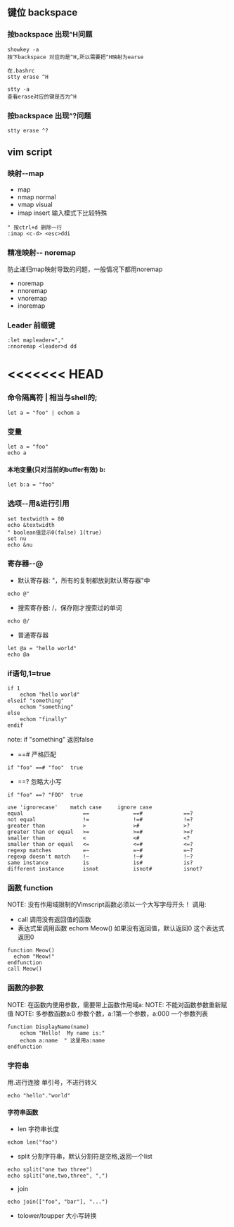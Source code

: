 ## 键位 backspace

### 按backspace 出现^H问题
```
showkey -a
按下backspace 对应的是^H,所以需要把^H映射为earse

在.bashrc
stty erase ^H

stty -a
查看erase对应的键是否为^H
```

### 按backspace 出现^?问题
```
stty erase ^?
```
## vim script
### 映射--map
* map
* nmap normal
* vmap visual
* imap insert 输入模式下比较特殊

```
" 按ctrl+d 删除一行
:imap <c-d> <esc>ddi
```
### 精准映射-- noremap
防止递归map映射导致的问题，一般情况下都用noremap
* noremap
* nnoremap
* vnoremap
* inoremap

### Leader 前缀键
```
:let mapleader=","
:nnoremap <leader>d dd
```
<<<<<<< HEAD
=======
### 命令隔离符 | 相当与shell的;
```
let a = "foo" | echom a
```

### 变量
```
let a = "foo"
echo a
```
#### 本地变量(只对当前的buffer有效) b:
```
let b:a = "foo"
```

### 选项--用&进行引用
```
set textwidth = 80
echo &textwidth
" boolean值显示0(false) 1(true)
set nu
echo &nu
```
### 寄存器--@
* 默认寄存器: "，所有的复制都放到默认寄存器"中
```
echo @"
```
* 搜索寄存器: /，保存刚才搜索过的单词
```
echo @/
```
* 普通寄存器
```
let @a = "hello world"
echo @a
```

### if语句,1=true
```
if 1
	echom "hello world"
elseif "something"
	echom "something"
else
	echom "finally"
endif
```
note: if "something" 返回false
* ==# 严格匹配
```
if "foo" ==# "foo"  true
```
* ==? 忽略大小写
```
if "foo" ==? "FOO"  true
```

```
use 'ignorecase'    match case     ignore case
equal                   ==              ==#             ==?
not equal               !=              !=#             !=?
greater than            >               >#              >?
greater than or equal   >=              >=#             >=?
smaller than            <               <#              <?
smaller than or equal   <=              <=#             <=?
regexp matches          =~              =~#             =~?
regexp doesn't match    !~              !~#             !~?
same instance           is              is#             is?
different instance      isnot           isnot#          isnot?
```

### 函数 function
NOTE: 没有作用域限制的Vimscript函数必须以一个大写字母开头！
调用: 
* call 调用没有返回值的函数
* 表达式里调用函数 echom Meow() 如果没有返回值，默认返回0
  这个表达式返回0
```
function Meow()
  echom "Meow!"
endfunction
call Meow()
```

### 函数的参数
NOTE: 在函数内使用参数，需要带上函数作用域a:
NOTE: 不能对函数参数重新赋值
NOTE: 多参数函数a:0 参数个数，a:1第一个参数，a:000 一个参数列表
```
function DisplayName(name)
	echom "Hello!  My name is:"
	echom a:name  " 这里用a:name
endfunction
```

### 字符串
用.进行连接
单引号，不进行转义
```
echo "hello"."world"
```
#### 字符串函数
* len 字符串长度
```
echom len("foo")
```
* split 分割字符串，默认分割符是空格,返回一个list
```
echo split("one two three")
echo split("one,two,three", ",")
```
* join
```
echo join(["foo", "bar"], "...")
```
* tolower/toupper 大小写转换

